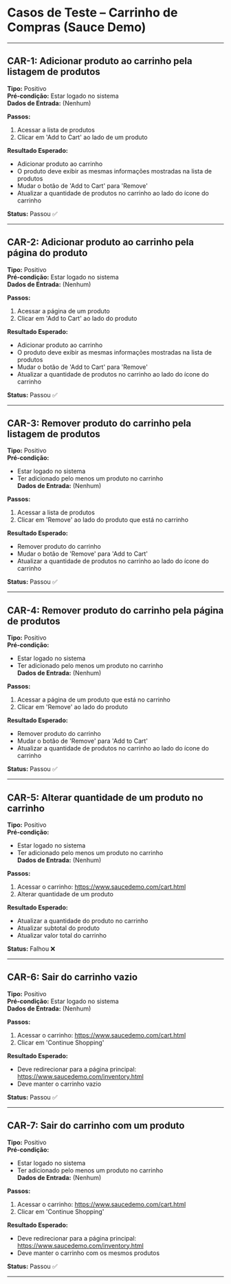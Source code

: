 # Casos de Teste – Carrinho de Compras (Sauce Demo)

---

## CAR-1: Adicionar produto ao carrinho pela listagem de produtos

**Tipo:** Positivo  
**Pré-condição:** Estar logado no sistema  
**Dados de Entrada:** (Nenhum)  

**Passos:**  
1. Acessar a lista de produtos  
2. Clicar em 'Add to Cart' ao lado de um produto  

**Resultado Esperado:**  
- Adicionar produto ao carrinho  
- O produto deve exibir as mesmas informações mostradas na lista de produtos  
- Mudar o botão de 'Add to Cart' para 'Remove'  
- Atualizar a quantidade de produtos no carrinho ao lado do ícone do carrinho  

**Status:** Passou ✅

---

## CAR-2: Adicionar produto ao carrinho pela página do produto

**Tipo:** Positivo  
**Pré-condição:** Estar logado no sistema  
**Dados de Entrada:** (Nenhum)  

**Passos:**  
1. Acessar a página de um produto  
2. Clicar em 'Add to Cart' ao lado do produto  

**Resultado Esperado:**  
- Adicionar produto ao carrinho  
- O produto deve exibir as mesmas informações mostradas na lista de produtos  
- Mudar o botão de 'Add to Cart' para 'Remove'  
- Atualizar a quantidade de produtos no carrinho ao lado do ícone do carrinho  

**Status:** Passou ✅

---

## CAR-3: Remover produto do carrinho pela listagem de produtos

**Tipo:** Positivo  
**Pré-condição:**  
- Estar logado no sistema  
- Ter adicionado pelo menos um produto no carrinho  
**Dados de Entrada:** (Nenhum)  

**Passos:**  
1. Acessar a lista de produtos  
2. Clicar em 'Remove' ao lado do produto que está no carrinho  

**Resultado Esperado:**  
- Remover produto do carrinho  
- Mudar o botão de 'Remove' para 'Add to Cart'  
- Atualizar a quantidade de produtos no carrinho ao lado do ícone do carrinho  

**Status:** Passou ✅

---

## CAR-4: Remover produto do carrinho pela página de produtos

**Tipo:** Positivo  
**Pré-condição:**  
- Estar logado no sistema  
- Ter adicionado pelo menos um produto no carrinho  
**Dados de Entrada:** (Nenhum)  

**Passos:**  
1. Acessar a página de um produto que está no carrinho  
2. Clicar em 'Remove' ao lado do produto  

**Resultado Esperado:**  
- Remover produto do carrinho  
- Mudar o botão de 'Remove' para 'Add to Cart'  
- Atualizar a quantidade de produtos no carrinho ao lado do ícone do carrinho  

**Status:** Passou ✅

---

## CAR-5: Alterar quantidade de um produto no carrinho

**Tipo:** Positivo  
**Pré-condição:**  
- Estar logado no sistema  
- Ter adicionado pelo menos um produto no carrinho  
**Dados de Entrada:** (Nenhum)  

**Passos:**  
1. Acessar o carrinho: https://www.saucedemo.com/cart.html  
2. Alterar quantidade de um produto  

**Resultado Esperado:**  
- Atualizar a quantidade do produto no carrinho  
- Atualizar subtotal do produto  
- Atualizar valor total do carrinho  

**Status:** Falhou ❌

---

## CAR-6: Sair do carrinho vazio

**Tipo:** Positivo  
**Pré-condição:** Estar logado no sistema  
**Dados de Entrada:** (Nenhum)  

**Passos:**  
1. Acessar o carrinho: https://www.saucedemo.com/cart.html  
2. Clicar em 'Continue Shopping'  

**Resultado Esperado:**  
- Deve redirecionar para a página principal: https://www.saucedemo.com/inventory.html  
- Deve manter o carrinho vazio  

**Status:** Passou ✅

---

## CAR-7: Sair do carrinho com um produto

**Tipo:** Positivo  
**Pré-condição:**  
- Estar logado no sistema  
- Ter adicionado pelo menos um produto no carrinho  
**Dados de Entrada:** (Nenhum)  

**Passos:**  
1. Acessar o carrinho: https://www.saucedemo.com/cart.html  
2. Clicar em 'Continue Shopping'  

**Resultado Esperado:**  
- Deve redirecionar para a página principal: https://www.saucedemo.com/inventory.html  
- Deve manter o carrinho com os mesmos produtos  

**Status:** Passou ✅

---

